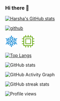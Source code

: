 ### Hi there 👋

<!--
**Starlord-Code/Starlord-Code** is a ✨ _special_ ✨ repository because its `README.md` (this file) appears on your GitHub profile.

Here are some ideas to get you started:

- 🔭 I’m currently working on ...
- 🌱 I’m currently learning ...
- 👯 I’m looking to collaborate on ...
- 🤔 I’m looking for help with ...
- 💬 Ask me about ...
- 📫 How to reach me: ...
- 😄 Pronouns: ...
- ⚡ Fun fact: ...
-->

[![Harsha's GitHub stats](https://github-readme-stats.vercel.app/api?username=Starlord-Code)](https://github.com/anuraghazra/github-readme-stats)

[<img src='https://cdn.jsdelivr.net/npm/simple-icons@3.0.1/icons/github.svg' alt='github' height='40'>](https://github.com/Starlord-Code)  

<a href='https://archiveprogram.github.com/'><img src='https://raw.githubusercontent.com/acervenky/animated-github-badges/master/assets/acbadge.gif' width='40' height='40'></a> <a href='https://docs.github.com/en/developers'><img src='https://raw.githubusercontent.com/acervenky/animated-github-badges/master/assets/devbadge.gif' width='40' height='40'></a> 

[![Top Langs](https://github-readme-stats.vercel.app/api/top-langs/?username=Starlord-Code)](https://github.com/anuraghazra/github-readme-stats)

![GitHub stats](https://github-readme-stats.vercel.app/api?username=Starlord-Code&show_icons=true)  

![GitHub Activity Graph](https://activity-graph.herokuapp.com/graph?username=Starlord-Code)  

![GitHub streak stats](https://github-readme-streak-stats.herokuapp.com/?user=Starlord-Code)  

![Profile views](https://gpvc.arturio.dev/Starlord-Code)  
